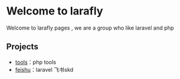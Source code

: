 # Welcome to larafly

Welcome to larafly pages , we are a group who like laravel and php

## Projects
- [tools](https://github.com/larafly/tools)：php tools
- [feishu](https://github.com/larafly/feishu)：laravel 飞书skd
